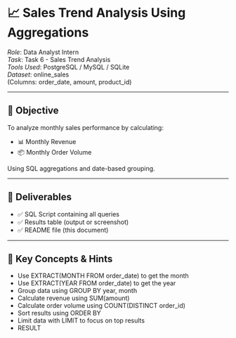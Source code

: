 # 📈 Sales Trend Analysis Using Aggregations

*Role*: Data Analyst Intern  
*Task*: Task 6 - Sales Trend Analysis  
*Tools Used*: PostgreSQL / MySQL / SQLite  
*Dataset*: online_sales  
(Columns: order_date, amount, product_id)

---

## 🎯 Objective

To analyze monthly sales performance by calculating:
- 📊 Monthly Revenue
- 📦 Monthly Order Volume

Using SQL aggregations and date-based grouping.

---

## 📁 Deliverables

- ✅ SQL Script containing all queries
- ✅ Results table (output or screenshot)
- ✅ README file (this document)

---

## 🧠 Key Concepts & Hints

- Use EXTRACT(MONTH FROM order_date) to get the month  
- Use EXTRACT(YEAR FROM order_date) to get the year  
- Group data using GROUP BY year, month  
- Calculate revenue using SUM(amount)  
- Calculate order volume using COUNT(DISTINCT order_id)  
- Sort results using ORDER BY  
- Limit data with LIMIT to focus on top results
- RESULT


